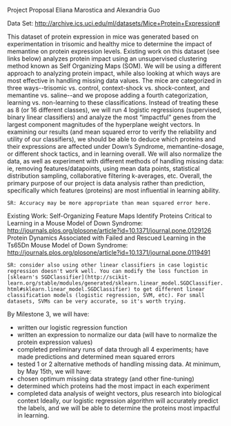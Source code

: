 Project Proposal
Eliana Marostica and Alexandria Guo

Data Set: http://archive.ics.uci.edu/ml/datasets/Mice+Protein+Expression#

This dataset of protein expression in mice was generated based on experimentation in trisomic and healthy mice to determine the impact of memantine on protein expression levels. Existing work on this dataset (see links below) analyzes protein impact using an unsupervised clustering method known as Self Organizing Maps (SOM). We will be using a different approach to analyzing protein impact, while also looking at which ways are most effective in handling missing data values.
The mice are categorized in three ways--trisomic vs. control, context-shock vs. shock-context, and memantine vs. saline--and we propose adding a fourth categorization, learning vs. non-learning to these classifications. Instead of treating these as 8 (or 16 different classes), we will run 4 logistic regressions (supervised, binary linear classifiers) and analyze the most “impactful” genes from the largest component magnitudes of the hyperplane weight vectors. In examining our results (and mean squared error to verify the reliability and utility of our classifiers), we should be able to deduce which proteins and their expressions are affected under Down’s Syndrome, memantine-dosage, or different shock tactics, and in learning overall. We will also normalize the data, as well as experiment with different methods of handling missing data: ie, removing features/datapoints, using mean data points, statistical distribution sampling, collaborative filtering k-averages, etc. Overall, the primary purpose of our project is data analysis rather than prediction, specifically which features (proteins) are most influential in learning ability.

`SR: Accuracy may be more appropriate than mean squared error here.`

Existing Work:
  Self-Organizing Feature Maps Identify Proteins Critical to Learning in a Mouse Model of Down Syndrome:  http://journals.plos.org/plosone/article?id=10.1371/journal.pone.0129126
  Protein Dynamics Associated with Failed and Rescued Learning in the Ts65Dn Mouse Model of Down Syndrome:  http://journals.plos.org/plosone/article?id=10.1371/journal.pone.0119491

`SR: consider also using other linear classifiers in case logistic regression doesn't work well.
You can modify the loss function in [sklearn's SGDClassifier](http://scikit-learn.org/stable/modules/generated/sklearn.linear_model.SGDClassifier.html#sklearn.linear_model.SGDClassifier) to get different linear classification models (logistic regression, SVM, etc).
For small datasets, SVMs can be very accurate, so it's worth trying.`

By Milestone 3, we will have:
  - written our logistic regression function
  - written an expression to normalize our data (will have to normalize the protein expression values)
  - completed preliminary runs of data through all 4 experiments; have made predictions and determined mean squared errors
  - tested 1 or 2 alternative methods of handling missing data.
At minimum, by May 15th, we will have:
  - chosen optimum missing data strategy (and other fine-tuning)
  - determined which proteins had the most impact in each experiment
  - completed data analysis of weight vectors, plus research into biological context
Ideally, our logistic regression algorithm will accurately predict the labels, and we will be able to determine the proteins most impactful in learning.
